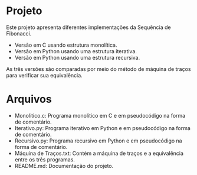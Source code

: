 # Projeto

Este projeto apresenta diferentes implementações da Sequência de Fibonacci.

- Versão em C usando estrutura monolítica.
- Versão em Python usando uma estrutura iterativa.
- Versão em Python usando uma estrutura recursiva.

As três versões são comparadas por meio do método de máquina de traços para verificar sua equivalência.

# Arquivos

- Monolitico.c: Programa monolítico em C e em pseudocódigo na forma de comentário.
- Iterativo.py: Programa iterativo em Python e em pseudocódigo na forma de comentário.
- Recursivo.py: Programa recursivo em Python e em pseudocódigo na forma de comentário.
- Máquina de Traços.txt: Contém a máquina de traços e a equivalência entre os três programas.
- README.md: Documentação do projeto.
